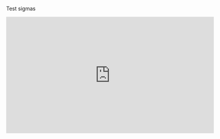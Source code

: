 Test sigmas 

<iframe width="560" height="315" src="http://celyagd.github.io/contents/sigmajs.html" frameborder="0" allowfullscreen></iframe>
